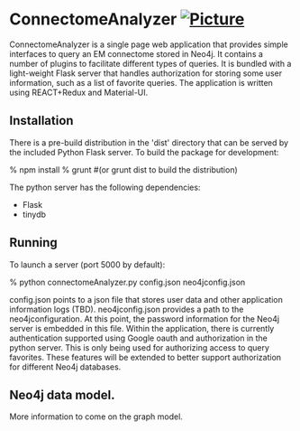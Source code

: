 # ConnectomeAnalyzer [![Picture](https://raw.github.com/janelia-flyem/janelia-flyem.github.com/master/images/HHMI_Janelia_Color_Alternate_180x40.png)](http://www.janelia.org)

ConnectomeAnalyzer is a single page web application that provides simple interfaces to query an EM connectome stored in Neo4j.  It contains
a number of plugins to facilitate different types of queries.  It is bundled with
a light-weight Flask server that handles authorization for storing some user information, such as a list of favorite queries.
The application is written using REACT+Redux and Material-UI.

## Installation

There is a pre-build distribution in the 'dist' directory that can be served by the included Python Flask server.  To build
the package for development:

% npm install
% grunt #(or grunt dist to build the distribution)

The python server has the following dependencies:

* Flask
* tinydb

## Running

To launch a server (port 5000 by default):

% python connectomeAnalyzer.py config.json neo4jconfig.json

config.json points to a json file that stores user data and other application information logs (TBD).  neo4jconfig.json provides
a path to the neo4jconfiguration.  At this point, the password information for the Neo4j server is embedded in this file.
Within the application, there is currently authentication supported using Google oauth and authorization in the python server.
This is only being
used for authorizing access to query favorites.  These features will be extended to better support authorization for different Neo4j
databases.

## Neo4j data model.

More information to come on the graph model.


